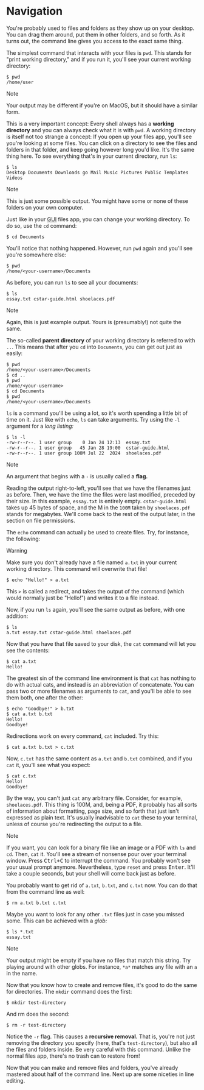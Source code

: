 # Navigation

You're probably used to files and folders as they show up on your desktop. You
can drag them around, put them in other folders, and so forth. As it turns out, the
command line gives you access to the exact same thing.

The simplest command that interacts with your files is `pwd`. This stands for
"print working directory," and if you run it, you'll see your current working
directory:

```shell
$ pwd
/home/user
```
> [!NOTE]
> Your output may be different if you're on MacOS, but it should have a similar
> form.

This is a very important concept: Every shell always has a **working
directory** and you can always check what it is with `pwd`. A working directory
is itself not too strange a concept: If you open up your files app, you'll see
you're looking at some files. You can click on a directory to see the files and
folders in that folder, and keep going however long you'd like. It's the same
thing here. To see everything that's in your current directory, run `ls`:

```shell
$ ls
Desktop Documents Downloads go Mail Music Pictures Public Templates Videos
```

> [!NOTE]
> This is just some possible output. You might have some or none of these
> folders on your own computer.

Just like in your <abbr title="Graphical user interface, as opposed to the
command line interface (CLI) that you're currently using.">GUI</abbr> files app,
you can change your working directory. To do so, use the `cd` command:

```shell
$ cd Documents
```

You'll notice that nothing happened. However, run `pwd` again and you'll see
you're somewhere else:

```shell
$ pwd
/home/<your-username>/Documents
```

As before, you can run `ls` to see all your documents:

```shell
$ ls
essay.txt cstar-guide.html shoelaces.pdf
```

> [!NOTE]
> Again, this is just example output. Yours is (presumably!) not quite the same.

The so-called **parent directory** of your working directory is referred to with
`..`. This means that after you `cd` into `Documents`, you can get out just as
easily:

```shell
$ pwd
/home/<your-username>/Documents
$ cd ..
$ pwd
/home/<your-username>
$ cd Documents
$ pwd
/home/<your-username>/Documents
```

`ls` is a command you'll be using a lot, so it's worth spending a little bit of
time on it. Just like with `echo`, `ls` can take arguments. Try using the `-l`
argument for a *long listing:*

```shell
$ ls -l
-rw-r--r--. 1 user group    0 Jan 24 12:13  essay.txt
-rw-r--r--. 1 user group   45 Jan 28 19:00  cstar-guide.html
-rw-r--r--. 1 user group 100M Jul 22  2024  shoelaces.pdf
```

> [!NOTE]
> An argument that begins with a `-` is usually called a **flag.**

Reading the output right-to-left, you'll see that we have the filenames just as
before. Then, we have the time the files were last modified, preceded by their
size. In this example, `essay.txt` is entirely empty. `cstar-guide.html` takes
up 45 bytes of space, and the M in the `100M` taken by `shoelaces.pdf` stands for
megabytes. We'll come back to the rest of the output later, in the section on
file permissions.

The `echo` command can actually be used to create files. Try, for instance, the
following:

> [!WARNING]
> Make sure you don't already have a file named `a.txt` in your current
> working directory. This command will overwrite that file!

```shell
$ echo "Hello!" > a.txt
```

This `>` is called a redirect, and takes the output of the command (which would
normally just be "Hello!") and writes it to a file instead.

Now, if you run `ls` again, you'll see the same output as before, with one
addition:

```shell
$ ls
a.txt essay.txt cstar-guide.html shoelaces.pdf
```

Now that you have that file saved to your disk, the `cat` command will let you
see the contents:

```shell
$ cat a.txt
Hello!
```

The greatest sin of the command line environment is that `cat` has nothing to do
with actual cats, and instead is an abbreviation of concatenate. You can pass
two or more filenames as arguments to `cat`, and you'll be able to see them
both, one after the other:

```shell
$ echo "Goodbye!" > b.txt
$ cat a.txt b.txt
Hello!
Goodbye!
```

Redirections work on every command, `cat` included. Try this:

```shell
$ cat a.txt b.txt > c.txt
```

Now, `c.txt` has the same content as `a.txt` and `b.txt` combined, and if you
`cat` it, you'll see what you expect:

```shell
$ cat c.txt
Hello!
Goodbye!
```

By the way, you can't just `cat` any arbitrary file. Consider, for example,
`shoelaces.pdf`. This thing is 100M, and, being a PDF, it probably has all sorts
of information about formatting, page size, and so forth that just isn't
expressed as plain text. It's usually inadvisable to `cat` these to your
terminal, unless of course you're redirecting the output to a file.

> [!NOTE]
> If you want, you can look for a binary file like an image or a PDF with `ls`
> and `cd`. Then, `cat` it. You'll see a stream of nonsense pour over your
> terminal window. Press <kbd>Ctrl+C</kbd> to interrupt the command. You
> probably won't see your usual prompt anymore. Nevertheless, type `reset` and
> press <kbd>Enter</kbd>. It'll take a couple seconds, but your shell will come
> back just as before.

You probably want to get rid of `a.txt`, `b.txt`, and `c.txt` now. You can do
that from the command line as well:

```shell
$ rm a.txt b.txt c.txt
```

Maybe you want to look for any other `.txt` files just in case you missed some.
This can be achieved with a *glob:*

```shell
$ ls *.txt
essay.txt
```

> [!NOTE]
> Your output might be empty if you have no files that match this string. Try
> playing around with other globs. For instance, `*a*` matches any file with an
> `a` in the name.

Now that you know how to create and remove files, it's good to do the same for
directories. The `mkdir` command does the first:

```shell
$ mkdir test-directory
```

And rm does the second:

```shell
$ rm -r test-directory
```

Notice the `-r` flag. This causes a **recursive removal.** That is, you're not
just removing the directory you specify (here, that's `test-directory`), but
also all the files and folders inside. Be very careful with this command. Unlike
the normal files app, there's no trash can to restore from!

Now that you can make and remove files and folders, you've already mastered
about half of the command line. Next up are some niceties in line editing.

